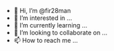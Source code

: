 - 👋 Hi, I’m @fir28man
- 👀 I’m interested in ...
- 🌱 I’m currently learning ...
- 💞️ I’m looking to collaborate on ...
- 📫 How to reach me ...

<!---
fir28man/fir28man is a ✨ special ✨ repository because its `README.md` (this file) appears on your GitHub profile.
You can click the Preview link to take a look at your changes.
--->
